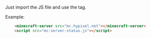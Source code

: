 Just import the JS file and use the <minecraft-server> tag.

Example:
```html
    <minecraft-server src="mc.hypixel.net"></minecraft-server>
    <script src="mc-server-status.js"></script>
```
